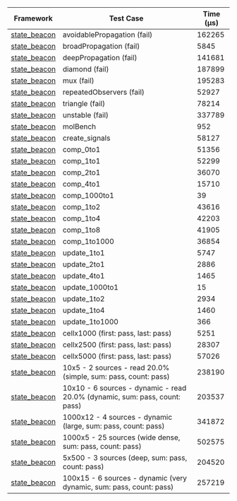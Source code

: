 | Framework | Test Case | Time (μs) |
| --- | --- | --- |
| [state_beacon](https://github.com/jinyus/dart_beacon) | avoidablePropagation (fail) | 162265 |
| [state_beacon](https://github.com/jinyus/dart_beacon) | broadPropagation (fail) | 5845 |
| [state_beacon](https://github.com/jinyus/dart_beacon) | deepPropagation (fail) | 141681 |
| [state_beacon](https://github.com/jinyus/dart_beacon) | diamond (fail) | 187899 |
| [state_beacon](https://github.com/jinyus/dart_beacon) | mux (fail) | 195283 |
| [state_beacon](https://github.com/jinyus/dart_beacon) | repeatedObservers (fail) | 52927 |
| [state_beacon](https://github.com/jinyus/dart_beacon) | triangle (fail) | 78214 |
| [state_beacon](https://github.com/jinyus/dart_beacon) | unstable (fail) | 337789 |
| [state_beacon](https://github.com/jinyus/dart_beacon) | molBench | 952 |
| [state_beacon](https://github.com/jinyus/dart_beacon) | create_signals | 58127 |
| [state_beacon](https://github.com/jinyus/dart_beacon) | comp_0to1 | 51356 |
| [state_beacon](https://github.com/jinyus/dart_beacon) | comp_1to1 | 52299 |
| [state_beacon](https://github.com/jinyus/dart_beacon) | comp_2to1 | 36070 |
| [state_beacon](https://github.com/jinyus/dart_beacon) | comp_4to1 | 15710 |
| [state_beacon](https://github.com/jinyus/dart_beacon) | comp_1000to1 | 39 |
| [state_beacon](https://github.com/jinyus/dart_beacon) | comp_1to2 | 43616 |
| [state_beacon](https://github.com/jinyus/dart_beacon) | comp_1to4 | 42203 |
| [state_beacon](https://github.com/jinyus/dart_beacon) | comp_1to8 | 41905 |
| [state_beacon](https://github.com/jinyus/dart_beacon) | comp_1to1000 | 36854 |
| [state_beacon](https://github.com/jinyus/dart_beacon) | update_1to1 | 5747 |
| [state_beacon](https://github.com/jinyus/dart_beacon) | update_2to1 | 2886 |
| [state_beacon](https://github.com/jinyus/dart_beacon) | update_4to1 | 1465 |
| [state_beacon](https://github.com/jinyus/dart_beacon) | update_1000to1 | 15 |
| [state_beacon](https://github.com/jinyus/dart_beacon) | update_1to2 | 2934 |
| [state_beacon](https://github.com/jinyus/dart_beacon) | update_1to4 | 1460 |
| [state_beacon](https://github.com/jinyus/dart_beacon) | update_1to1000 | 366 |
| [state_beacon](https://github.com/jinyus/dart_beacon) | cellx1000 (first: pass, last: pass) | 5251 |
| [state_beacon](https://github.com/jinyus/dart_beacon) | cellx2500 (first: pass, last: pass) | 28307 |
| [state_beacon](https://github.com/jinyus/dart_beacon) | cellx5000 (first: pass, last: pass) | 57026 |
| [state_beacon](https://github.com/jinyus/dart_beacon) | 10x5 - 2 sources - read 20.0% (simple, sum: pass, count: pass) | 238190 |
| [state_beacon](https://github.com/jinyus/dart_beacon) | 10x10 - 6 sources - dynamic - read 20.0% (dynamic, sum: pass, count: pass) | 203537 |
| [state_beacon](https://github.com/jinyus/dart_beacon) | 1000x12 - 4 sources - dynamic (large, sum: pass, count: pass) | 341872 |
| [state_beacon](https://github.com/jinyus/dart_beacon) | 1000x5 - 25 sources (wide dense, sum: pass, count: pass) | 502575 |
| [state_beacon](https://github.com/jinyus/dart_beacon) | 5x500 - 3 sources (deep, sum: pass, count: pass) | 204520 |
| [state_beacon](https://github.com/jinyus/dart_beacon) | 100x15 - 6 sources - dynamic (very dynamic, sum: pass, count: pass) | 257219 |
